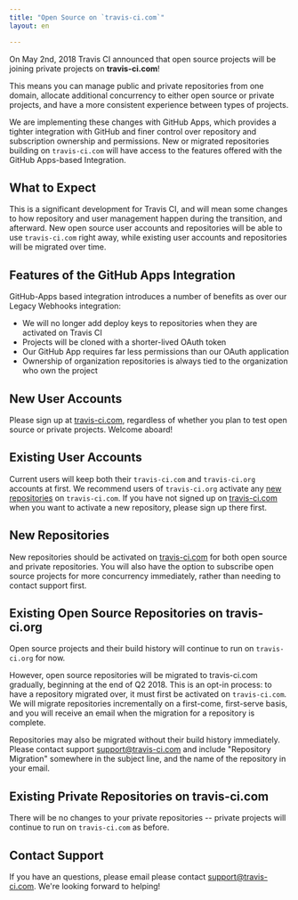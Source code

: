 ```yaml
---
title: "Open Source on `travis-ci.com`"
layout: en

---
```


On May 2nd, 2018 Travis CI announced that open source projects will be joining private projects on **travis-ci.com**!

<div id="toc"></div>

This means you can manage public and private repositories from one domain, allocate additional concurrency to either open source or private projects, and have a more consistent experience between types of projects.

We are implementing these changes with GitHub Apps, which provides a tighter integration with GitHub and finer control over repository and subscription ownership and permissions. New or migrated repositories building on `travis-ci.com` will have access to the features offered with the GitHub Apps-based Integration.

## What to Expect

This is a significant development for Travis CI, and will mean some changes to how repository and user management happen during the transition, and afterward. New open source user accounts and repositories will be able to use `travis-ci.com` right away, while existing user accounts and repositories will be migrated over time.

## Features of the GitHub Apps Integration

GitHub-Apps based integration introduces a number of benefits as over our Legacy Webhooks integration:
 * We will no longer add deploy keys to repositories when they are activated on Travis CI
 * Projects will be cloned with a shorter-lived OAuth token
 * Our GitHub App requires far less permissions than our OAuth application
 * Ownership of organization repositories is always tied to the organization who own the project

## New User Accounts

Please sign up at [travis-ci.com](https://www.travis-ci.com), regardless of whether you plan to test open source or private projects. Welcome aboard!

## Existing User Accounts

Current users will keep both their `travis-ci.com` and `travis-ci.org` accounts at first. We recommend users of `travis-ci.org` activate any [new repositories](#New-Repositories) on `travis-ci.com`. If you have not signed up on [travis-ci.com](https://www.travis-ci.com) when you want to activate a new repository, please sign up there first.

## New Repositories

New repositories should be activated on [travis-ci.com](https://www.travis-ci.com) for both open source and private repositories. You will also have the option to subscribe open source projects for more concurrency immediately, rather than needing to contact support first.

## Existing Open Source Repositories on travis-ci.org

Open source projects and their build history will continue to run on `travis-ci.org` for now.

However, open source repositories will be migrated to travis-ci.com gradually, beginning at the end of Q2 2018. This is an opt-in process: to have a repository migrated over, it must first be activated on `travis-ci.com`. We will migrate repositories incrementally on a first-come, first-serve basis, and you will receive an email when the migration for a repository is complete.

Repositories may also be migrated without their build history immediately. Please contact support [support@travis-ci.com](mailto:support@travis-ci.com?Subject=Open%20Source%20on%20travis-ci.com%20-%20Repository%20Migration) and include "Repository Migration" somewhere in the subject line, and the name of the repository in your email.

## Existing Private Repositories on travis-ci.com

There will be no changes to your private repositories -- private projects will continue to run on `travis-ci.com` as before.

## Contact Support

If you have an questions, please email please contact [support@travis-ci.com](mailto:support@travis-ci.com?Subject=Open%20Source%20on%20travis-ci.com). We're looking forward to helping!
